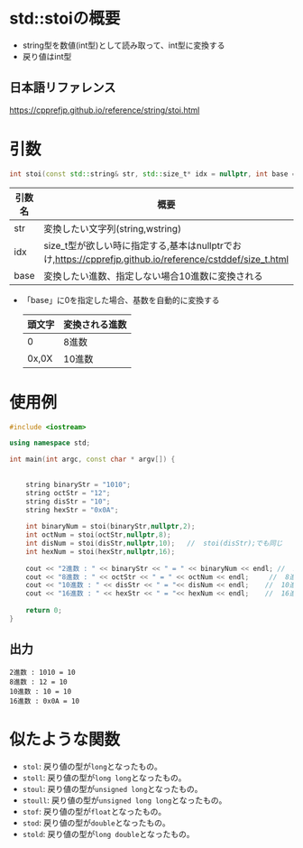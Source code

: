 # std::stoiの概要

- string型を数値(int型)として読み取って、int型に変換する
- 戻り値はint型

## 日本語リファレンス

https://cpprefjp.github.io/reference/string/stoi.html

# 引数

```c++
int stoi(const std::string& str, std::size_t* idx = nullptr, int base = 10); 
```

| 引数名 | 概要                                                         |
| ------ | ------------------------------------------------------------ |
| str    | 変換したい文字列(string,wstring)                             |
| idx    | size_t型が欲しい時に指定する,基本はnullptrでおけ,https://cpprefjp.github.io/reference/cstddef/size_t.html |
| base   | 変換したい進数、指定しない場合10進数に変換される             |

- 「base」に0を指定した場合、基数を自動的に変換する

  | 頭文字 | 変換される進数 |
  | ------ | -------------- |
  | 0      | 8進数          |
  | 0x,0X  | 10進数         |

# 使用例

```c++
#include <iostream>

using namespace std;

int main(int argc, const char * argv[]) {
   
    
    string binaryStr = "1010";
    string octStr = "12";
    string disStr = "10";
    string hexStr = "0x0A";
    
    int binaryNum = stoi(binaryStr,nullptr,2);
    int octNum = stoi(octStr,nullptr,8);
    int disNum = stoi(disStr,nullptr,10);   //  stoi(disStr);でも同じ
    int hexNum = stoi(hexStr,nullptr,16);
    
    cout << "2進数 : " << binaryStr << " = " << binaryNum << endl; //  2進数
    cout << "8進数 : " << octStr << " = " << octNum << endl;     //  8進数
    cout << "10進数 : " << disStr << " = "<< disNum << endl;    //  10進数
    cout << "16進数 : " << hexStr << " = "<< hexNum << endl;    //  16進数
    
    return 0;
}
```

## 出力

```出力
2進数 : 1010 = 10
8進数 : 12 = 10
10進数 : 10 = 10
16進数 : 0x0A = 10
```



# 似たような関数

- `stol`: 戻り値の型が`long`となったもの。
- `stoll`: 戻り値の型が`long long`となったもの。
- `stoul`: 戻り値の型が`unsigned long`となったもの。
- `stoull`: 戻り値の型が`unsigned long long`となったもの。
- `stof`: 戻り値の型が`float`となったもの。
- `stod`: 戻り値の型が`double`となったもの。
- `stold`: 戻り値の型が`long double`となったもの。